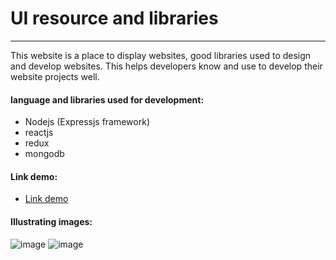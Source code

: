 # UI resource and libraries
----------
This website is a place to display websites, good libraries used to design and develop websites. This helps developers know and use to develop their website projects well.
#### language and libraries used for development:
- Nodejs (Expressjs framework)
- reactjs
- redux
- mongodb
#### Link demo:
- <a href="https://inspiring-heliotrope-a16e91.netlify.app/post">Link demo</a> 
#### Illustrating images:
![image](https://user-images.githubusercontent.com/84957563/170857921-8b69b278-932d-42cd-8c4a-7eff50436f41.png)
![image](https://user-images.githubusercontent.com/84957563/170857918-cba7c7f9-19d7-41a6-9f7b-2d20577759c3.png)

